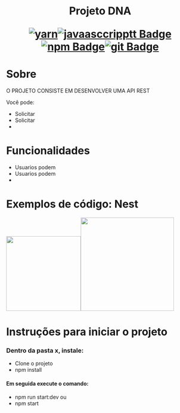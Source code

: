 <h1 align="center">  

Projeto DNA

[![yarn](https://img.shields.io/badge/Yarn-2C8EBB?style=for-the-badge&logo=yarn&logoColor=white&link=https://github.com/prisciladuarte)](https://github.com/prisciladuarte)[![javaasccripptt Badge](https://img.shields.io/badge/JavaScript-323330?style=for-the-badge&logo=javascript&logoColor=F7DF1E&link=https://github.com/prisciladuarte)](https://github.com/prisciladuarte)[![npm Badge](https://img.shields.io/badge/npm-CB3837?style=for-the-badge&logo=npm&logoColor=white&link=https://github.com/prisciladuarte)](https://github.com/prisciladuarte)[![git Badge](https://img.shields.io/badge/Git-F05032?style=for-the-badge&logo=git&logoColor=white&link=https://github.com/prisciladuarte)](https://github.com/prisciladuarte)

</h1>

<h1>Sobre </h1>

O PROJETO CONSISTE EM DESENVOLVER UMA API REST

Você pode:

* Solicitar 
* Solicitar 
* 

<h1>Funcionalidades </h1>

* Usuarios podem 
* Usuarios podem 
* 

 </h4>
 
 <h1> Exemplos de código: Nest </h1>
 
<img src="https://user-images.githubusercontent.com/49458473/153309245-1750b1c2-47f9-4e7b-bac3-d6ef84761296.png" width="200"><img src="https://user-images.githubusercontent.com/49458473/153309876-823b51f9-af7a-4df6-a454-0b1c5ad020ec.png" width="250">

<h1> Instruções para iniciar o projeto</h1>

<h3> Dentro da pasta x, instale: </h3>

 * Clone o projeto
 * npm install

<h4> Em seguida execute o comando: </h4>

* npm run start:dev
  ou
* npm start
